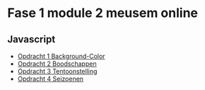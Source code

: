 # Fase 1 module 2 meusem online
## Javascript

- [Opdracht 1 Background-Color](http://28881.hosts1.ma-cloud.nl/f1m2js/Les1-background-color)
- [Opdracht 2 Boodschappen](http://28881.hosts1.ma-cloud.nl/f1m2js/Les2-Boodschappen)
- [Opdracht 3 Tentoonstelling](http://28881.hosts1.ma-cloud.nl/f1m2js/Les3-Tentoonstelling/)
- [Opdracht 4 Seizoenen]()